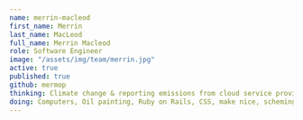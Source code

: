 ```yaml
---
name: merrin-macleod
first_name: Merrin
last_name: MacLeod
full_name: Merrin Macleod
role: Software Engineer
image: "/assets/img/team/merrin.jpg"
active: true
published: true
github: mermop
thinking: Climate change & reporting emissions from cloud service providers
doing: Computers, Oil painting, Ruby on Rails, CSS, make nice, scheming, various
---
```

